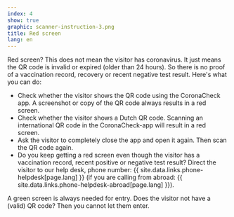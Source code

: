 ```yaml
---
index: 4
show: true
graphic: scanner-instruction-3.png
title: Red screen
lang: en
---
```

Red screen? This does not mean the visitor has coronavirus. It just means the QR code is invalid or expired (older than 24 hours). So there is no proof of a  vaccination record, recovery or recent negative test result. Here's what you can do:

- Check whether the visitor shows the QR code using the CoronaCheck app. A screenshot or copy of the QR code always results in a red screen.
- Check whether the visitor shows a Dutch QR code.  Scanning an international QR code in the CoronaCheck-app will result in a red screen.
- Ask the visitor to completely close the app and open it again. Then scan the QR code again. 
- Do you keep getting a red screen even though the visitor has a vaccination record, recent positive or negative test result? Direct the visitor to our help desk, phone number: {{ site.data.links.phone-helpdesk[page.lang] }} (if you are calling from abroad: {{ site.data.links.phone-helpdesk-abroad[page.lang] }}). 

A green screen is always needed for entry. Does the visitor not have a (valid) QR code? Then you cannot let them enter. 
